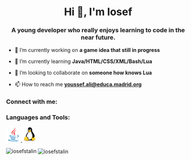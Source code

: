 <h1 align="center">Hi 👋, I'm Iosef</h1>
<h3 align="center">A young developer who really enjoys learning to code in the near future.</h3>

- 🔭 I’m currently working on **a game idea that still in progress**

- 🌱 I’m currently learning **Java/HTML/CSS/XML/Bash/Lua**

- 👯 I’m looking to collaborate on **someone how knows Lua**

- 📫 How to reach me **youssef.ali@educa.madrid.org**

<h3 align="left">Connect with me:</h3>
<p align="left">
</p>

<h3 align="left">Languages and Tools:</h3>
<p align="left"> <a href="https://www.java.com" target="_blank" rel="noreferrer"> <img src="https://raw.githubusercontent.com/devicons/devicon/master/icons/java/java-original.svg" alt="java" width="40" height="40"/> </a> <a href="https://www.linux.org/" target="_blank" rel="noreferrer"> <img src="https://raw.githubusercontent.com/devicons/devicon/master/icons/linux/linux-original.svg" alt="linux" width="40" height="40"/> </a> </p>

<p><img align="left" src="https://github-readme-stats.vercel.app/api/top-langs?username=iosefstalin&show_icons=true&locale=en&layout=compact" alt="iosefstalin" /></p>

<p>&nbsp;<img align="center" src="https://github-readme-stats.vercel.app/api?username=iosefstalin&show_icons=true&locale=en" alt="iosefstalin" /></p>
